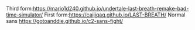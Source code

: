 Third form:https://mario1d240.github.io/undertale-last-breath-remake-bad-time-simulator/
First form:https://caijiqaq.github.io/LAST-BREATH/
Normal sans https://gotoanddie.github.io/c2-sans-fight/
